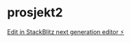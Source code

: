 # prosjekt2

[Edit in StackBlitz next generation editor ⚡️](https://stackblitz.com/~/github.com/lise-charlotte/prosjekt2)